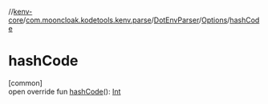 //[kenv-core](../../../../index.md)/[com.mooncloak.kodetools.kenv.parse](../../index.md)/[DotEnvParser](../index.md)/[Options](index.md)/[hashCode](hash-code.md)

# hashCode

[common]\
open override fun [hashCode](hash-code.md)(): [Int](https://kotlinlang.org/api/core/kotlin-stdlib/kotlin/-int/index.html)

